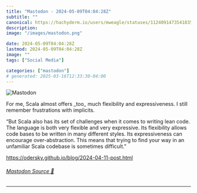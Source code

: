 ```yaml
---
title: "Mastodon - 2024-05-09T04:04:28Z"
subtitle: ""
canonical: https://hachyderm.io/users/mweagle/statuses/112409147354183520
description:
image: "/images/mastodon.png"

date: 2024-05-09T04:04:28Z
lastmod: 2024-05-09T04:04:28Z
image: ""
tags: ["Social Media"]

categories: ["mastodon"]
# generated: 2025-03-16T12:33:30-04:00
---
```

![Mastodon](/images/mastodon.png)

<p>For me, Scala almost offers _too_ much flexibility and expressiveness. I still remember frustrations with implicits. </p><p>“But Scala also has its set of challenges when it comes to writing lean code. The language is both very flexible and very expressive. Its flexibility allows code bases to be written in many different styles. Its expressiveness can encourage over-abstraction. This means that trying to find your way in an unfamiliar Scala codebase is sometimes difficult.”</p><p><a href="https://odersky.github.io/blog/2024-04-11-post.html" target="_blank" rel="nofollow noopener noreferrer" translate="no"><span class="invisible">https://</span><span class="ellipsis">odersky.github.io/blog/2024-04</span><span class="invisible">-11-post.html</span></a></p>


###### [Mastodon Source 🐘](https://hachyderm.io/@mweagle/112409147354183520)

___

